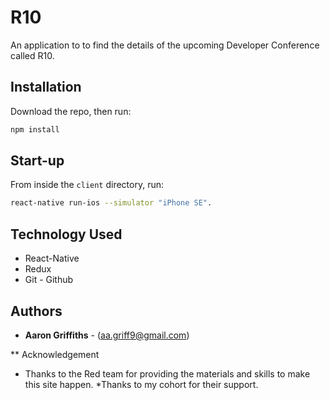 # R10

An application to to find the details of the upcoming Developer Conference called R10. 

## Installation

Download the repo, then run:

```bash
npm install
```

## Start-up

From inside the `client` directory, run:

```bash
react-native run-ios --simulator "iPhone SE".
```

## Technology Used
* React-Native
* Redux
* Git - Github

## Authors
* **Aaron Griffiths** - (aa.griff9@gmail.com)

** Acknowledgement
* Thanks to the Red team for providing the materials and skills to make this site happen.
*Thanks to my cohort for their support.
